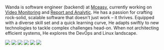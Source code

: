 Wanda is software engineer (backend) at [Mceasy](https://www.mceasy.com/), currently working on [Video Monitoring](https://www.mceasy.com/solusi/video-monitoring/) and [Report and Analytic](https://www.mceasy.com/solusi/report-and-analytics/). He has a passion for crafting rock-solid, scalable software that doesn't just work – it thrives. Equipped with a diverse skill set and a quick learning curve, He adapts swiftly to new technologies to tackle complex challenges head-on. When not architecting efficient systems, He explores the DevOps and Linux landscape. 

![](https://img.shields.io/badge/Go-00ADD8?style=for-the-badge&logo=go&logoColor=white)
![](https://img.shields.io/badge/TypeScript-007ACC?style=for-the-badge&logo=typescript&logoColor=white)
![](https://img.shields.io/badge/PostgreSQL-316192?style=for-the-badge&logo=postgresql&logoColor=white)
![](https://img.shields.io/badge/Docker-2CA5E0?style=for-the-badge&logo=docker&logoColor=white)
![](https://img.shields.io/badge/Linux-FCC624?style=for-the-badge&logo=linux&logoColor=black)
![](https://img.shields.io/badge/Pop!_OS-48B9C7?style=for-the-badge&logo=Pop!_OS&logoColor=white)

